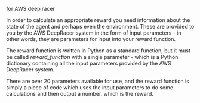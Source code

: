 
for AWS deep racer
  
In order to calculate an appropriate reward you need information about the state of the agent and perhaps even the environment. These are provided to you by the AWS DeepRacer system in the form of input parameters - in other words, they are parameters for input into your reward function.

The reward function is written in Python as a standard function, but it must be called _reward_function_ with a single parameter - which is a Python dictionary containing all the input parameters provided by the AWS DeepRacer system.

There are over 20 parameters available for use, and the reward function is simply a piece of code which uses the input parameters to do some calculations and then output a number, which is the reward.